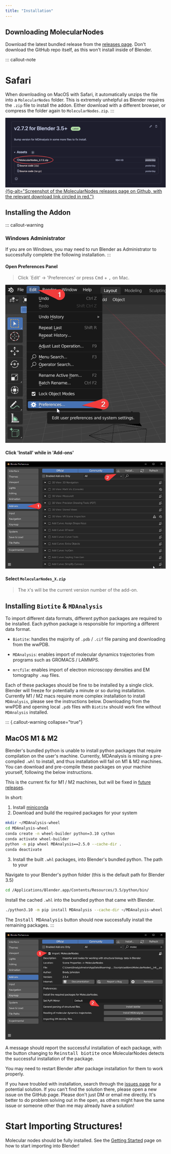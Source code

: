 ```yaml
---
title: "Installation"
---
```


## Downloading MolecularNodes

Download the latest bundled release from the [releases page](https://github.com/BradyAJohnston/MolecularNodes/releases/tag/). Don't download the GitHub repo itself, as this won't install inside of Blender.

::: callout-note
# Safari

When downloading on MacOS with Safari, it automatically unzips the file into a `MolecularNodes` folder. This is extremely unhelpful as Blender requires the `.zip` file to install the addon. Either download with a different browser, or compress the folder again to `MolecularNodes.zip`.
:::

[![](images/mn-download.png){fig-alt="Screenshot of the MolecularNodes releases page on Github, with the relevant download link circled in red."}](https://github.com/BradyAJohnston/MolecularNodes/releases/)

## Installing the Addon

::: callout-warning
### Windows Administrator

If you are on Windows, you may need to run Blender as Administrator to successfully complete the following installation.
:::

#### Open Preferences Panel

> Click \`Edit' -\> 'Preferences' or press <kbd>Cmd</kbd> + <kbd> ,</kbd> on Mac.

![](images/mn-pref-open.png)

#### Click 'Install' while in 'Add-ons'

![](images/mn-pref-install-zip.png)

#### Select `MolecularNodes_X.zip`

> The `X`'s will be the current version number of the add-on.

## Installing `Biotite` & `MDAnalysis`

To import different data formats, different python packages are required to be installed. Each python package is responsible for importing a different data format.

-   `Biotite`: handles the majority of `.pdb` / `.cif` file parsing and downloading from the wwPDB.

-   `MDAnalysis`: enables import of molecular dynamics trajectories from programs such as GROMACS / LAMMPS.

-   `mrcfile`: enables import of electron microscopy densities and EM tomography `.map` files.

Each of these packages should be fine to be installed by a single click. Blender will freeze for potentially a minute or so during installation. Currently M1 / M2 macs require more complex installation to install `MDAnalysis`, please see the instructions below. Downloading from the wwPDB and opening local `.pdb` files with `Biotite` should work fine without `MDAnalysis` installed.

::: {.callout-warning collapse="true"}
## MacOS M1 & M2

Blender's bundled python is unable to install python packages that require compilation on the user's machine. Currently, MDAnalysis is missing a pre-compiled `.whl` to install, and thus installation will fail on M1 & M2 machines. You can download and pre-compile these packages on your machine yourself, following the below instructions.

This is the current fix for M1 / M2 machines, but will be fixed in [future releases](https://github.com/BradyAJohnston/MolecularNodes/issues/108#issuecomment-1467914853).

In short:

1.  Install [miniconda](https://docs.conda.io/en/latest/miniconda.html)
2.  Download and build the required packages for your system

``` bash
mkdir ~/MDAnalysis-wheel
cd MDAnalysis-wheel
conda create -n wheel-builder python=3.10 cython
conda activate wheel-builder
python -m pip wheel MDAnalysis==2.5.0 --cache-dir .
conda deactivate
```

3.  Install the built `.whl` packages, into Blender's bundled python. The path to your

Navigate to your Blender's python folder (this is the default path for Blender 3.5)

``` bash
cd /Applications/Blender.app/Contents/Resources/3.5/python/bin/
```

Install the cached `.whl` into the bundled python that came with Blender.

``` bash
./python3.10 -m pip install MDAnalysis --cache-dir ~/MDAnalysis-wheel
```

The <kbd>Install MDAnalysis</kbd> button should now successfully install the remaining packages.
:::

![](images/mn-pref-install-packages.png)

A message should report the successful installation of each package, with the button changing to <kbd>Reinstall biotite</kbd> once MolecularNodes detects the successful installation of the package.

You may need to restart Blender after package installation for them to work properly.

If you have troubled with installation, search through the [issues page](https://github.com/BradyAJohnston/MolecularNodes/issues) for a potential solution. If you can't find the solution there, please open a new issue on the GitHub page. Please don't just DM or email me directly. It's better to do problem solving out in the open, as others might have the same issue or someone other than me may already have a solution!

# Start Importing Structures!

Molecular nodes should be fully installed. See the [Getting Started](getting-started.md) page on how to start importing into Blender!